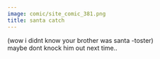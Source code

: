 ```yaml
---
image: comic/site_comic_381.png
title: santa catch
---
```

(wow i didnt know your brother was santa -toster)  
maybe dont knock him out next time..
